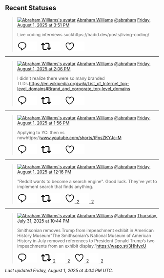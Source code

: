 ## Recent Statuses

> <a href="https://indieweb.social/@abraham"><img alt="Abraham Williams's avatar" src="https://cdn.masto.host/indiewebsocial/accounts/avatars/109/292/540/382/343/163/original/d00f2e03ce9c85b1.jpg" height="24" width="24" ></a> [Abraham Williams](https://indieweb.social/@abraham) [@abraham](https://indieweb.social/@abraham) [Friday, August 1, 2025 at 3:51 PM](https://indieweb.social/@abraham/114954306620044933)
>
> Live coding interviews suckhttps://hadid.dev/posts/living-coding/
>
> [![Reply](./images/reply_light.svg#gh-light-mode-only "Reply")](https://indieweb.social/@abraham/114954306620044933#gh-light-mode-only)[![Reply](./images/reply.svg#gh-dark-mode-only "Reply")](https://indieweb.social/@abraham/114954306620044933#gh-dark-mode-only)&emsp;[![Boost](./images/retweet_light.svg#gh-light-mode-only "Boost")](https://indieweb.social/@abraham/114954306620044933#gh-light-mode-only)[![Boost](./images/retweet.svg#gh-dark-mode-only "Boost")](https://indieweb.social/@abraham/114954306620044933#gh-dark-mode-only)&emsp;[![Favorite](./images/like_light.svg#gh-light-mode-only "Favorite")](https://indieweb.social/@abraham/114954306620044933#gh-light-mode-only)[![Favorite](./images/like.svg#gh-dark-mode-only "Favorite")](https://indieweb.social/@abraham/114954306620044933#gh-dark-mode-only)


---

> <a href="https://indieweb.social/@abraham"><img alt="Abraham Williams's avatar" src="https://cdn.masto.host/indiewebsocial/accounts/avatars/109/292/540/382/343/163/original/d00f2e03ce9c85b1.jpg" height="24" width="24" ></a> [Abraham Williams](https://indieweb.social/@abraham) [@abraham](https://indieweb.social/@abraham) [Friday, August 1, 2025 at 2:06 PM](https://indieweb.social/@abraham/114953890896467663)
>
> I didn&#39;t realize there were so many branded TLDs.https://en.wikipedia.org/wiki/List_of_Internet_top-level_domains#Brand_and_corporate_top-level_domains
>
> [![Reply](./images/reply_light.svg#gh-light-mode-only "Reply")](https://indieweb.social/@abraham/114953890896467663#gh-light-mode-only)[![Reply](./images/reply.svg#gh-dark-mode-only "Reply")](https://indieweb.social/@abraham/114953890896467663#gh-dark-mode-only)&emsp;[![Boost](./images/retweet_light.svg#gh-light-mode-only "Boost")](https://indieweb.social/@abraham/114953890896467663#gh-light-mode-only)[![Boost](./images/retweet.svg#gh-dark-mode-only "Boost")](https://indieweb.social/@abraham/114953890896467663#gh-dark-mode-only)&emsp;[![Favorite](./images/like_light.svg#gh-light-mode-only "Favorite")](https://indieweb.social/@abraham/114953890896467663#gh-light-mode-only)[![Favorite](./images/like.svg#gh-dark-mode-only "Favorite")](https://indieweb.social/@abraham/114953890896467663#gh-dark-mode-only)


---

> <a href="https://indieweb.social/@abraham"><img alt="Abraham Williams's avatar" src="https://cdn.masto.host/indiewebsocial/accounts/avatars/109/292/540/382/343/163/original/d00f2e03ce9c85b1.jpg" height="24" width="24" ></a> [Abraham Williams](https://indieweb.social/@abraham) [@abraham](https://indieweb.social/@abraham) [Friday, August 1, 2025 at 1:56 PM](https://indieweb.social/@abraham/114953851325972090)
>
> Applying to YC: then vs nowhttps://www.youtube.com/shorts/tFpsZKYJc-M
>
> [![Reply](./images/reply_light.svg#gh-light-mode-only "Reply")](https://indieweb.social/@abraham/114953851325972090#gh-light-mode-only)[![Reply](./images/reply.svg#gh-dark-mode-only "Reply")](https://indieweb.social/@abraham/114953851325972090#gh-dark-mode-only)&emsp;[![Boost](./images/retweet_light.svg#gh-light-mode-only "Boost")](https://indieweb.social/@abraham/114953851325972090#gh-light-mode-only)[![Boost](./images/retweet.svg#gh-dark-mode-only "Boost")](https://indieweb.social/@abraham/114953851325972090#gh-dark-mode-only)&emsp;[![Favorite](./images/like_light.svg#gh-light-mode-only "Favorite")](https://indieweb.social/@abraham/114953851325972090#gh-light-mode-only)[![Favorite](./images/like.svg#gh-dark-mode-only "Favorite")](https://indieweb.social/@abraham/114953851325972090#gh-dark-mode-only)


---

> <a href="https://indieweb.social/@abraham"><img alt="Abraham Williams's avatar" src="https://cdn.masto.host/indiewebsocial/accounts/avatars/109/292/540/382/343/163/original/d00f2e03ce9c85b1.jpg" height="24" width="24" ></a> [Abraham Williams](https://indieweb.social/@abraham) [@abraham](https://indieweb.social/@abraham) [Friday, August 1, 2025 at 12:16 PM](https://indieweb.social/@abraham/114953461365095261)
>
> &quot;Reddit wants to become a search engine&quot;. Good luck. They&#39;ve yet to implement search that finds anything.
>
> [![Reply](./images/reply_light.svg#gh-light-mode-only "Reply")](https://indieweb.social/@abraham/114953461365095261#gh-light-mode-only)[![Reply](./images/reply.svg#gh-dark-mode-only "Reply")](https://indieweb.social/@abraham/114953461365095261#gh-dark-mode-only)&emsp;[![Boost](./images/retweet_light.svg#gh-light-mode-only "Boost")](https://indieweb.social/@abraham/114953461365095261#gh-light-mode-only)[![Boost](./images/retweet.svg#gh-dark-mode-only "Boost")](https://indieweb.social/@abraham/114953461365095261#gh-dark-mode-only)&emsp;[![Favorite](./images/like_light.svg#gh-light-mode-only "Favorite")&ensp;2](https://indieweb.social/@abraham/114953461365095261#gh-light-mode-only)[![Favorite](./images/like.svg#gh-dark-mode-only "Favorite")&ensp;2](https://indieweb.social/@abraham/114953461365095261#gh-dark-mode-only)


---

> <a href="https://indieweb.social/@abraham"><img alt="Abraham Williams's avatar" src="https://cdn.masto.host/indiewebsocial/accounts/avatars/109/292/540/382/343/163/original/d00f2e03ce9c85b1.jpg" height="24" width="24" ></a> [Abraham Williams](https://indieweb.social/@abraham) [@abraham](https://indieweb.social/@abraham) [Thursday, July 31, 2025 at 10:44 PM](https://indieweb.social/@abraham/114950265928662759)
>
> Smithsonian removes Trump from impeachment exhibit in American History Museum&quot;The Smithsonian’s National Museum of American History in July removed references to President Donald Trump’s two impeachments from an exhibit display.&quot;https://wapo.st/3HhfyxU
>
> [![Reply](./images/reply_light.svg#gh-light-mode-only "Reply")](https://indieweb.social/@abraham/114950265928662759#gh-light-mode-only)[![Reply](./images/reply.svg#gh-dark-mode-only "Reply")](https://indieweb.social/@abraham/114950265928662759#gh-dark-mode-only)&emsp;[![Boost](./images/retweet_light.svg#gh-light-mode-only "Boost")&ensp;2](https://indieweb.social/@abraham/114950265928662759#gh-light-mode-only)[![Boost](./images/retweet.svg#gh-dark-mode-only "Boost")&ensp;2](https://indieweb.social/@abraham/114950265928662759#gh-dark-mode-only)&emsp;[![Favorite](./images/like_light.svg#gh-light-mode-only "Favorite")&ensp;2](https://indieweb.social/@abraham/114950265928662759#gh-light-mode-only)[![Favorite](./images/like.svg#gh-dark-mode-only "Favorite")&ensp;2](https://indieweb.social/@abraham/114950265928662759#gh-dark-mode-only)


_Last updated Friday, August 1, 2025 at 4:04 PM UTC._
